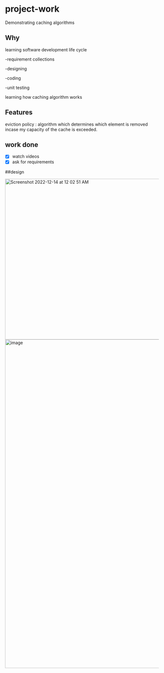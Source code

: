 # project-work
Demonstrating caching algorithms

## Why

learning software development life cycle

  -requirement collections
  
  -designing
  
  -coding
  
  -unit testing
  

learning how caching algorithm works

## Features

eviction policy : algorithm which determines which element is removed incase my capacity of the cache is exceeded.

## work done

- [x] watch videos
- [x] ask for requirements

##design

<img width="526" alt="Screenshot 2022-12-14 at 12 02 51 AM" src="https://user-images.githubusercontent.com/69424250/207416544-ab923e23-4c7c-4054-9f3a-6994037da42d.png">

<img width="1076" alt="image" src="https://user-images.githubusercontent.com/69424250/207417486-0ec1490b-b452-4851-8607-663052e0bab3.png">
